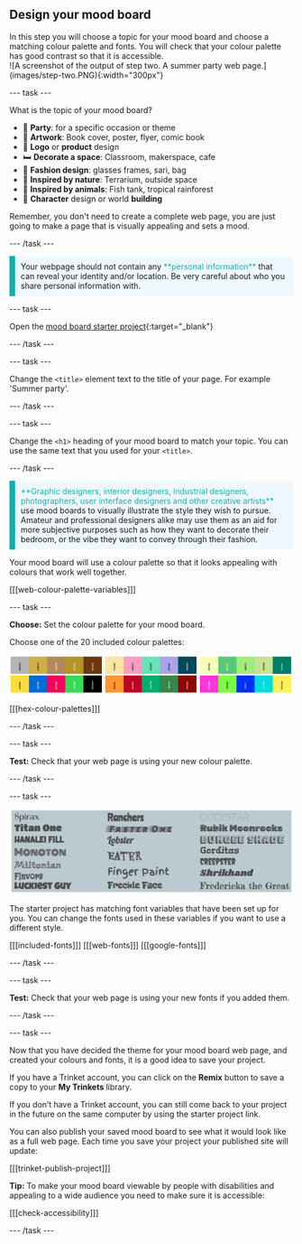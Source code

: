 ## Design your mood board

<div style="display: flex; flex-wrap: wrap">
<div style="flex-basis: 200px; flex-grow: 1; margin-right: 15px;">
In this step you will choose a topic for your mood board and choose a matching colour palette and fonts. You will check that your colour palette has good contrast so that it is accessible. 
</div>
<div>
![A screenshot of the output of step two. A summer party web page.](images/step-two.PNG){:width="300px"}
</div>
</div>

--- task ---

What is the topic of your mood board?

+ 🎉 **Party**: for a specific occasion or theme
+ 🎨 **Artwork**: Book cover, poster, flyer, comic book
+ 🥤 **Logo** or **product** design
+ 🛏️ **Decorate a space**: Classroom, makerspace, cafe
+ 🥻 **Fashion design**: glasses frames, sari, bag
+ 🌳 **Inspired by nature**: Terrarium, outside space
+ 🐠 **Inspired by animals**: Fish tank, tropical rainforest
+ 🤖 **Character** design or world **building**

Remember, you don't need to create a complete web page, you are just going to make a page that is visually appealing and sets a mood.

--- /task ---

<p style="border-left: solid; border-width:10px; border-color: #0faeb0; background-color: aliceblue; padding: 10px;">
Your webpage should not contain any <span style="color: #0faeb0">**personal information**</span> that can reveal your identity and/or location. Be very careful about who you share personal information with.  
</p>

--- task ---

Open the [mood board starter project](https://trinket.io/embed/html/bb2ee12497){:target="_blank"}

--- /task ---

--- task ---

Change the `<title>` element text to the title of your page. For example 'Summer party'.

--- /task ---

--- task ---

Change the `<h1>` heading of your mood board to match your topic. You can use the same text that you used for your `<title>`.

--- /task ---

<p style="border-left: solid; border-width:10px; border-color: #0faeb0; background-color: aliceblue; padding: 10px;">
<span style="color: #0faeb0">**Graphic designers, interior designers, industrial designers, photographers, user interface designers and other creative artists**</span> use mood boards to visually illustrate the style they wish to pursue. Amateur and professional designers alike may use them as an aid for more subjective purposes such as how they want to decorate their bedroom, or the vibe they want to convey through their fashion.
</p>

Your mood board will use a colour palette so that it looks appealing with colours that work well together.

[[[web-colour-palette-variables]]]

--- task ---

**Choose:** Set the colour palette for your mood board.

Choose one of the 20 included colour palettes:

![Examples of colour palettes in strips.](images/palette-examples.png)

[[[hex-colour-palettes]]]

--- /task ---

--- task ---

**Test:** Check that your web page is using your new colour palette.

--- /task ---

--- task ---

![Examples of fonts in strips.](images/font-examples.png)

The starter project has matching font variables that have been set up for you. You can change the fonts used in these variables if you want to use a different style.

\[[[included-fonts]]\] \[[[web-fonts\]]] [[[google-fonts]]]

--- /task ---

--- task ---

**Test:** Check that your web page is using your new fonts if you added them.

--- /task ---

--- task ---

Now that you have decided the theme for your mood board web page, and created your colours and fonts, it is a good idea to save your project.

If you have a Trinket account, you can click on the **Remix** button to save a copy to your **My Trinkets** library.

If you don’t have a Trinket account, you can still come back to your project in the future on the same computer by using the starter project link.

You can also publish your saved mood board to see what it would look like as a full web page. Each time you save your project your published site will update:

[[[trinket-publish-project]]]

**Tip:** To make your mood board viewable by people with disabilities and appealing to a wide audience you need to make sure it is accessible:

[[[check-accessibility]]]

--- /task ---
